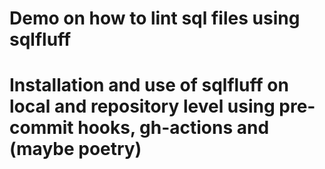 # Demo on how to lint sql files using sqlfluff 
# Installation and use of sqlfluff on local and repository level using pre-commit hooks, gh-actions and (maybe poetry)
